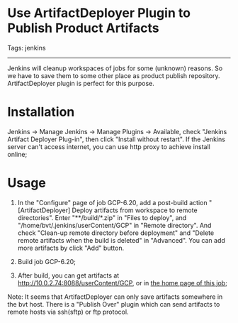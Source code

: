 # Use ArtifactDeployer Plugin to Publish Product Artifacts
Tags: jenkins

------

Jenkins will cleanup workspaces of jobs for some (unknown) reasons. So we have to save them to some other place as product publish repository. ArtifactDeployer plugin is perfect for this purpose.

 

# Installation

 

Jenkins -> Manage Jenkins -> Manage Plugins -> Available, check "Jenkins Artifact Deployer Plug-in", then click "Install without restart". If the Jenkins server can't access internet, you can use http proxy to achieve install online;

 

# Usage

 

1. In the "Configure" page of job GCP-6.20, add a post-build action "[ArtifactDeployer] Deploy artifacts from workspace to remote directories". Enter "**/build/*.zip" in "Files to deploy", and "/home/bvt/.jenkins/userContent/GCP" in "Remote directory". And check "Clean-up remote directory before deployment" and "Delete remote artifacts when the build is deleted" in "Advanced". You can add more artifacts by click "Add" button.

 

1. Build job GCP-6.20;

 

1. After build, you can get artifacts at http://10.0.2.74:8088/userContent/GCP, or in [the home page of this job](http://10.0.2.74:8088/job/GCP-6.20);

 

 

Note: It seems that ArtifactDeployer can only save artifacts somewhere in the bvt host. There is a "Publish Over" plugin which can send artifacts to remote hosts via ssh(sftp) or ftp protocol.